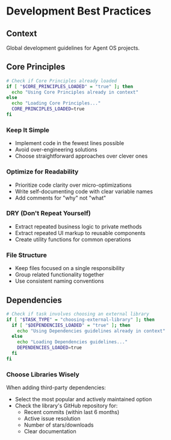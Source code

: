 # Development Best Practices

## Context

Global development guidelines for Agent OS projects.

## Core Principles

```bash
# Check if Core Principles already loaded
if [ "$CORE_PRINCIPLES_LOADED" = "true" ]; then
  echo "Using Core Principles already in context"
else
  echo "Loading Core Principles..."
  CORE_PRINCIPLES_LOADED=true
fi
```

### Keep It Simple
- Implement code in the fewest lines possible
- Avoid over-engineering solutions
- Choose straightforward approaches over clever ones

### Optimize for Readability
- Prioritize code clarity over micro-optimizations
- Write self-documenting code with clear variable names
- Add comments for "why" not "what"

### DRY (Don't Repeat Yourself)
- Extract repeated business logic to private methods
- Extract repeated UI markup to reusable components
- Create utility functions for common operations

### File Structure
- Keep files focused on a single responsibility
- Group related functionality together
- Use consistent naming conventions

## Dependencies

```bash
# Check if task involves choosing an external library
if [ "$TASK_TYPE" = "choosing-external-library" ]; then
  if [ "$DEPENDENCIES_LOADED" = "true" ]; then
    echo "Using Dependencies guidelines already in context"
  else
    echo "Loading Dependencies guidelines..."
    DEPENDENCIES_LOADED=true
  fi
fi
```

### Choose Libraries Wisely
When adding third-party dependencies:
- Select the most popular and actively maintained option
- Check the library's GitHub repository for:
  - Recent commits (within last 6 months)
  - Active issue resolution
  - Number of stars/downloads
  - Clear documentation
